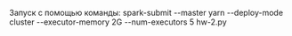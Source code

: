 Запуск с помощью команды:
spark-submit --master yarn --deploy-mode cluster --executor-memory 2G --num-executors 5 hw-2.py
